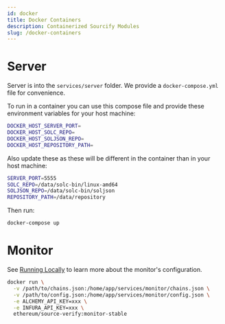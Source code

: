 ```yaml
---
id: docker
title: Docker Containers
description: Containerized Sourcify Modules
slug: /docker-containers
---
```


# Server

Server is into the `services/server` folder. We provide a `docker-compose.yml` file for convenience.

To run in a container you can use this compose file and provide these environment variables for your host machine:

```bash
DOCKER_HOST_SERVER_PORT=
DOCKER_HOST_SOLC_REPO=
DOCKER_HOST_SOLJSON_REPO=
DOCKER_HOST_REPOSITORY_PATH=
```

Also update these as these will be different in the container than in your host machine:

```bash
SERVER_PORT=5555
SOLC_REPO=/data/solc-bin/linux-amd64
SOLJSON_REPO=/data/solc-bin/soljson
REPOSITORY_PATH=/data/repository
```

Then run:

```bash
docker-compose up
```

# Monitor

See [Running Locally](/docs/run-locally/#running-the-monitor) to learn more about the monitor's configuration.

```bash
docker run \
  -v /path/to/chains.json:/home/app/services/monitor/chains.json \
  -v /path/to/config.json:/home/app/services/monitor/config.json \
  -e ALCHEMY_API_KEY=xxx \
  -e INFURA_API_KEY=xxx \
  ethereum/source-verify:monitor-stable
```
